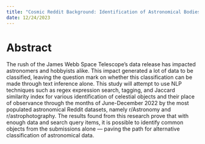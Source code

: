 ```yaml
--- 
title: "Cosmic Reddit Background: Identification of Astronomical Bodies through Reddit [Natural Language Processing]"
date: 12/24/2023
---
```


# Abstract
The rush of the James Webb Space Telescope’s data release has impacted astronomers and hobbyists alike. This impact generated a lot of data to be classified, leaving the question mark on whether this classification can be made through text inference alone. This study will attempt to use NLP techniques such as regex expression search, tagging, and Jaccard similarity index for various identification of celestial objects and their place of observance through the months of June-December 2022 by the most populated astronomical Reddit datasets, namely r/Astronomy and r/astrophotography. The results found from this research prove that with enough data and search query items, it is possible to identify common objects from the submissions alone — paving the path for alternative classification of astronomical data.